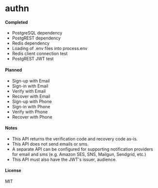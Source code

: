 # authn

#### Completed

- PostgreSQL dependency
- PostgREST dependency
- Redis dependency
- Loading of .env files into process.env
- Redis client connection test
- PostgREST JWT test

#### Planned

- Sign-up with Email
- Sign-in with Email
- Verify with Email
- Recover with Email
- Sign-up with Phone
- Sign-in with Phone
- Verify with Phone
- Recover with Phone

#### Notes

- This API returns the verification code and recovery code as-is.
- This API does not send emails or sms.
- A separate API can be configured for supporting notification providers for email and sms (e.g. Amazon SES, SNS, Mailgun, Sendgrid, etc.)
- This API must also have the JWT's issuer, audience.

#### License

MIT